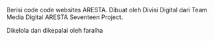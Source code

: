 Berisi code code websites ARESTA.
Dibuat oleh Divisi Digital dari Team Media Digital ARESTA Seventeen Project.

Dikelola dan dikepalai oleh faralha
